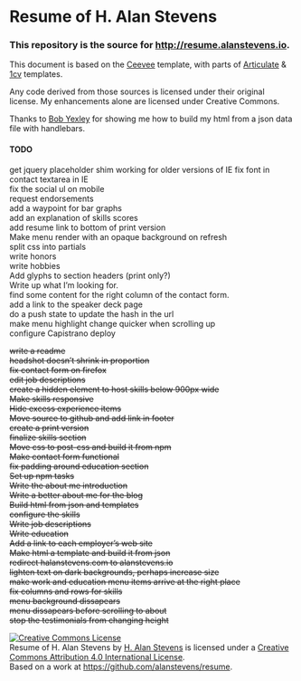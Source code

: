 Resume of H. Alan Stevens
=========================

### This repository is the source for http://resume.alanstevens.io.  

This document is based on the [Ceevee](http://www.styleshout.com/free-templates/ceevee/) template, with parts of [Articulate](https://wrapbootstrap.com/theme/articulate-resume-portfolio-WB0N5LC7P) &
[1cv](http://themeforest.net/item/1cv-one-page-responsive-resume-template/6696960) templates.

Any code derived from those sources is licensed under their original license. My enhancements alone are licensed under Creative Commons.

Thanks to [Bob Yexley](https://github.com/ryexley/resume) for showing me how to build my html from a json data file with handlebars.

#### TODO
get jquery placeholder shim working for older versions of IE
fix font in contact textarea in IE  
fix the social ul on mobile  
request endorsements  
add a waypoint for bar graphs  
add an explanation of skills scores  
add resume link to bottom of print version  
Make menu render with an opaque background on refresh  
split css into partials  
write honors  
write hobbies  
Add glyphs to section headers (print only?)  
Write up what I’m looking for.  
find some content for the right column of the contact form.  
add a link to the speaker deck page  
do a push state to update the hash in the url  
make menu highlight change quicker when scrolling up  
configure Capistrano deploy  

~~write a readme~~  
~~headshot doesn’t shrink in proportion~~  
~~fix contact form on firefox~~  
~~edit job descriptions~~  
~~create a hidden element to host skills below 900px wide~~  
~~Make skills responsive~~  
~~Hide excess experience items~~  
~~Move source to github and add link in footer~~  
~~create a print version~~  
~~finalize skills section~~  
~~Move css to post-css and build it from npm~~  
~~Make contact form functional~~  
~~fix padding around education section~~  
~~Set up npm tasks~~  
~~Write the about me introduction~~  
~~Write a better about me for the blog~~  
~~Build html from json and templates~~  
~~configure the skills~~  
~~Write job descriptions~~  
~~Write education~~  
~~Add a link to each employer’s web site~~  
~~Make html a template and build it from json~~  
~~redirect halanstevens.com to alanstevens.io~~  
~~lighten text on dark backgrounds, perhaps increase size~~  
~~make work and education menu items arrive at the right place~~  
~~fix columns and rows for skills~~  
~~menu background dissapears~~  
~~menu dissapears before scrolling to about~~  
~~stop the testimonials from changing height~~  

<a rel="license" href="http://creativecommons.org/licenses/by/4.0/"><img alt="Creative Commons License" style="border-width:0" src="https://i.creativecommons.org/l/by/4.0/88x31.png" /></a><br /><span xmlns:dct="http://purl.org/dc/terms/" href="http://purl.org/dc/dcmitype/Text" property="dct:title" rel="dct:type">Resume of H. Alan Stevens</span> by <a xmlns:cc="http://creativecommons.org/ns#" href="http://alanstevens.io" property="cc:attributionName" rel="cc:attributionURL">H. Alan Stevens</a> is licensed under a <a rel="license" href="http://creativecommons.org/licenses/by/4.0/">Creative Commons Attribution 4.0 International License</a>.<br />Based on a work at <a xmlns:dct="http://purl.org/dc/terms/" href=".https://github.com/alanstevens/resume" rel="dct:source">https://github.com/alanstevens/resume</a>.
